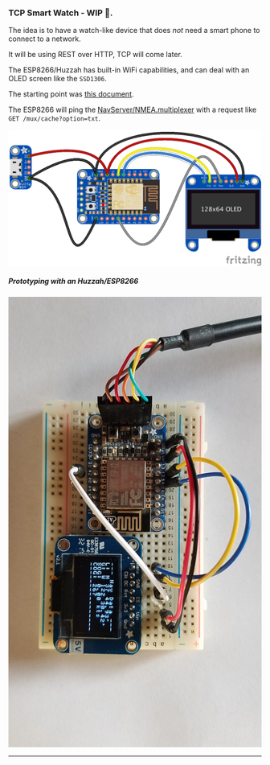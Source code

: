 ### TCP Smart Watch - WIP 🚧.
The idea is to have a watch-like device that does _not_ need a smart phone to connect to a network.

It will be using REST over HTTP, TCP will come later.

The ESP8266/Huzzah has built-in WiFi capabilities, and can deal with an OLED screen like the `SSD1306`.

The starting point was [this document](https://learn.adafruit.com/huzzah-weather-display?view=all).

The ESP8266 will ping the [NavServer/NMEA.multiplexer](https://github.com/OlivierLD/raspberry-coffee/blob/master/NMEA.multiplexer/README.md) with a request like `GET /mux/cache?option=txt`.

![Wiring](./TCP.watch_bb.png)

##### Prototyping with an Huzzah/ESP8266
![Proto](./prototyping.jpg)


---
